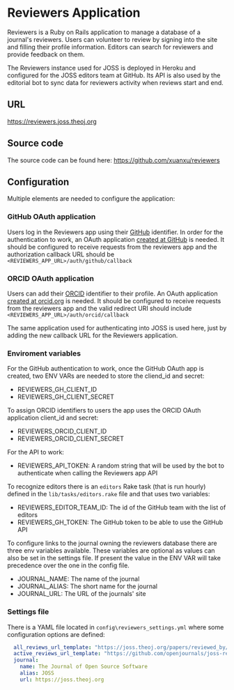# Reviewers Application

Reviewers is a Ruby on Rails application to manage a database of a journal's reviewers. Users can volunteer to review by signing into the site and filling their profile information. Editors can search for reviewers and provide feedback on them.

The Reviewers instance used for JOSS is deployed in Heroku and configured for the JOSS editors team at GitHub. Its API is also used by the editorial bot to sync data for reviewers activity when reviews start and end.

## URL

https://reviewers.joss.theoj.org

## Source code

The source code can be found here: https://github.com/xuanxu/reviewers

## Configuration

Multiple elements are needed to configure the application:

### GitHub OAuth application

Users log in the Reviewers app using their [GitHub](https://github.com) identifier. In order for the authentication to work, an OAuth application [created at GitHub](https://github.com/settings/developers) is needed. It should be configured to receive requests from the reviewers app and the authorization callback URL should be `<REVIEWERS_APP_URL>/auth/github/callback`

### ORCID OAuth application

Users can add their [ORCID](https://orcid.org) identifier to their profile. An OAuth application [created at orcid.org](https://orcid.org/developer-tools) is needed. It should be configured to receive requests from the reviewers app and the valid redirect URI should include `<REVIEWERS_APP_URL>/auth/orcid/callback`

The same application used for authenticating into JOSS is used here, just by adding the new callback URL for the Reviewers application.

### Enviroment variables

For the GitHub authentication to work, once the GitHub OAuth app is created, two ENV VARs are needed to store the cliend_id and secret:

- REVIEWERS_GH_CLIENT_ID
- REVIEWERS_GH_CLIENT_SECRET


To assign ORCID identifiers to users the app uses the ORCID OAuth application client_id and secret:

- REVIEWERS_ORCID_CLIENT_ID
- REVIEWERS_ORCID_CLIENT_SECRET

For the API to work:

- REVIEWERS_API_TOKEN: A random string that will be used by the bot to authenticate when calling the Reviewers app API

To recognize editors there is an `editors` Rake task (that is run hourly) defined in the `lib/tasks/editors.rake` file and that uses two variables:

- REVIEWERS_EDITOR_TEAM_ID: The id of the GitHub team with the list of editors
- REVIEWERS_GH_TOKEN: The GitHub token to be able to use the GitHub API

To configure links to the journal owning the reviewers database there are three env variables available. These variables are optional as values can also be set in the settings file. If present the value in the ENV VAR will take precedence over the one in the config file.

- JOURNAL_NAME: The name of the journal
- JOURNAL_ALIAS: The short name for the journal
- JOURNAL_URL: The URL of the journals' site

### Settings file

There is a YAML file located in `config\reviewers_settings.yml` where some configuration options are defined:

```yaml
  all_reviews_url_template: "https://joss.theoj.org/papers/reviewed_by/{{github}}"
  active_reviews_url_template: "https://github.com/openjournals/joss-reviews/issues?q=is:issue+is:open+label:review+mentions:{{github}}"
  journal:
    name: The Journal of Open Source Software
    alias: JOSS
    url: https://joss.theoj.org
```
